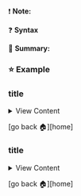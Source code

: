 :exclamation: **Note:**

:question: **Syntax**

:blue_book: **Summary:**

### :star: Example


### title

<details>
<summary>
View Content
</summary>

:link: **Reference**
- []()
---

:exclamation: **Note:**

---

```php

```

</details>

[go back :house:][home]

### title

<details>
<summary>
View Content
</summary>

:link: **Reference**
- []()
---
:question: **Syntax**

``

---
:blue_book: **Summary:**

```php

```

</details>

[go back :house:][home]
